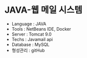 # JAVA-웹 메일 시스템
- Language : JAVA
- Tools : NetBeans IDE, Docker
- Server : Tomcat 9.0
- Techs : Javamail api
- Database : MySQL
- 형성관리 : gitHub
